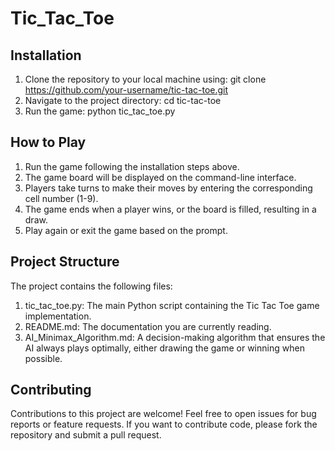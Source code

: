  # Tic_Tac_Toe

## Installation
1. Clone the repository to your local machine using: git clone https://github.com/your-username/tic-tac-toe.git
2. Navigate to the project directory: cd tic-tac-toe
3. Run the game: python tic_tac_toe.py

## How to Play
1. Run the game following the installation steps above.
2. The game board will be displayed on the command-line interface.
3. Players take turns to make their moves by entering the corresponding cell number (1-9).
4. The game ends when a player wins, or the board is filled, resulting in a draw.
5. Play again or exit the game based on the prompt.

## Project Structure
The project contains the following files:
1. tic_tac_toe.py: The main Python script containing the Tic Tac Toe game implementation.
2. README.md: The documentation you are currently reading.
3. AI_Minimax_Algorithm.md: A decision-making algorithm that ensures the AI always plays optimally, either drawing the game or winning when possible.

## Contributing
Contributions to this project are welcome! Feel free to open issues for bug reports or feature requests. If you want to contribute code, please fork the repository and submit a pull request.






 
 


